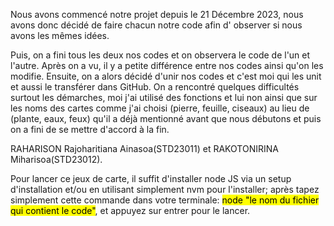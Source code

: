 Nous avons commencé notre projet depuis le 21 Décembre 2023, nous avons donc décidé de faire chacun notre code afin d' observer si nous avons les mêmes idées. 

Puis, on a fini tous les deux nos codes et on observera le code de l'un et l'autre. Après on a vu, il y a petite différence entre nos codes ainsi qu'on les modifie. Ensuite, on a alors décidé d'unir nos codes et c'est moi qui les unit et aussi le transférer dans GitHub. On a rencontré quelques difficultés surtout les démarches, moi j'ai utilisé des fonctions et lui non ainsi que sur les noms des cartes comme j'ai choisi (pierre, feuille, ciseaux) au lieu de (plante, eaux, feux) qu'il a déjà mentionné avant que nous débutons et puis on a fini de se mettre d'accord à la fin.

RAHARISON Rajoharitiana Ainasoa(STD23011) et RAKOTONIRINA Miharisoa(STD23012).

Pour lancer ce jeux de carte, il suffit d'installer node JS via un setup d'installation et/ou en utilisant simplement nvm pour l'installer; après tapez simplement cette commande dans votre terminale: <mark>node "le nom du fichier qui contient le code"</mark>, et appuyez sur entrer pour le lancer. 
